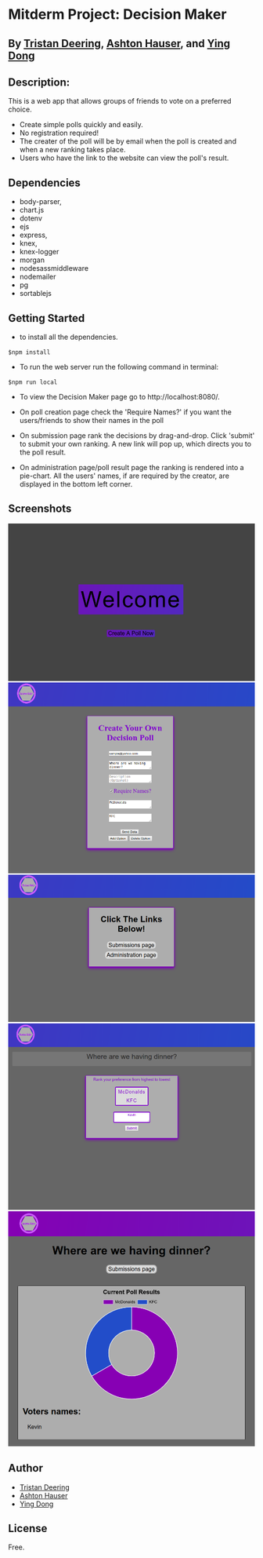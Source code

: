
# Mitderm Project: Decision Maker


## By [Tristan Deering](https://github.com/Noonmoon), [Ashton Hauser](https://github.com/ashtonhauser), and [Ying Dong](https://github.com/dongyingname)

## Description:

This is a web app that allows groups of friends to vote on a preferred choice.

* Create simple polls quickly and easily. 
* No registration required!
* The creater of the poll will be by email when the poll is created and when a new ranking takes place.
* Users who have the link to the website can view the poll's result.

## Dependencies
- body-parser,
- chart.js
- dotenv
- ejs
- express,
- knex,
- knex-logger
- morgan
- nodesassmiddleware
- nodemailer
- pg
- sortablejs

## Getting Started
- to install all the dependencies.
```
$npm install 
```
- To run the web server run the following command in terminal:
```
$npm run local 
```
- To view the Decision Maker page go to http://localhost:8080/.

- On poll creation page check the 'Require Names?' if you want the users/friends to show their names in the poll

- On submission page rank the decisions by drag-and-drop. Click 'submit' to submit your own ranking. A new link will pop up, which directs you to the poll result.

- On administration page/poll result page the ranking is rendered into a pie-chart. All the users' names, if are required by the creator, are displayed in the bottom left corner.

## Screenshots

![Welcome Page](./screenshots/welcome_page.png)
![Poll Creation Page](./screenshots/create_page.png)
![Link Page](./screenshots/link_page.png)
![Rank Submission Page](./screenshots/sub_page.png)
![Poll Result Page](./screenshots/admin_page.png)

## Author
- [Tristan Deering](https://github.com/Noonmoon)
- [Ashton Hauser](https://github.com/ashtonhauser)
- [Ying Dong](https://github.com/dongyingname)

## License
Free.